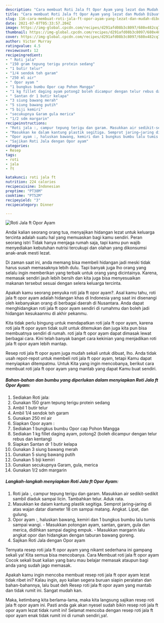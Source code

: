 ```yaml
---
description: "Cara membuat Roti Jala ft Opor Ayam yang lezat dan Mudah Dibuat"
title: "Cara membuat Roti Jala ft Opor Ayam yang lezat dan Mudah Dibuat"
slug: 116-cara-membuat-roti-jala-ft-opor-ayam-yang-lezat-dan-mudah-dibuat
date: 2021-07-07T05:33:57.204Z
image: https://img-global.cpcdn.com/recipes/d291afd08b3c8097/680x482cq70/roti-jala-ft-opor-ayam-foto-resep-utama.jpg
thumbnail: https://img-global.cpcdn.com/recipes/d291afd08b3c8097/680x482cq70/roti-jala-ft-opor-ayam-foto-resep-utama.jpg
cover: https://img-global.cpcdn.com/recipes/d291afd08b3c8097/680x482cq70/roti-jala-ft-opor-ayam-foto-resep-utama.jpg
author: Victor Murray
ratingvalue: 4.5
reviewcount: 12
recipeingredient:
- " Roti jala"
- "150 gram tepung terigu protein sedang"
- "1 butir telur"
- "1/4 sendok teh garam"
- "250 ml air"
- " Opor ayam "
- "1 bungkus bumbu Opor cap Pohon Mangga"
- "1 kg fillet daging ayam potong2 boleh dicampur dengan telur rebus dan kentang"
- " Santan dr 1 butir kelapa"
- "3 siung bawang merah"
- "5 siung bawang putih"
- "5 biji kemiri"
- "secukupnya Garam gula merica"
- "1/2 sdm margarin"
recipeinstructions:
- "Roti jala :, campur tepung terigu dan garam. Masukkan air sedikit-sedikit sambil diaduk sampai licin. Tambahkan telur. Aduk rata."
- "Masukkan ke dalam kantung plastik segitiga. Semprot jaring–jaring di atas wajan datar diameter 18 cm sampai matang. Angkat. Lipat, dan gulung."
- "Opor ayam :, haluskan bawang, kemiri dan 1 bungkus bumbu lalu tumis sampai wangi. Masukkan potongan ayam, santan, garam, gula dan merica, didihkan sampai daging empuk. Masukkan margarin lalu angkat opor dan hidangkan dengan taburan bawang goreng."
- "Sajikan Roti Jala dengan Opor ayam"
categories:
- Resep
tags:
- roti
- jala
- ft

katakunci: roti jala ft 
nutrition: 224 calories
recipecuisine: Indonesian
preptime: "PT38M"
cooktime: "PT52M"
recipeyield: "3"
recipecategory: Dinner

---
```



![Roti Jala ft Opor Ayam](https://img-global.cpcdn.com/recipes/d291afd08b3c8097/680x482cq70/roti-jala-ft-opor-ayam-foto-resep-utama.jpg)

Andai kalian seorang orang tua, menyajikan hidangan lezat untuk keluarga tercinta adalah suatu hal yang memuaskan bagi kamu sendiri. Peran seorang istri Tidak hanya menjaga rumah saja, tapi kamu pun wajib menyediakan kebutuhan nutrisi tercukupi dan olahan yang dikonsumsi anak-anak mesti lezat.

Di zaman  saat ini, anda memang bisa membeli hidangan jadi meski tidak harus susah memasaknya lebih dulu. Tapi banyak juga lho orang yang selalu ingin memberikan yang terbaik untuk orang yang dicintainya. Karena, memasak sendiri jauh lebih bersih dan kita juga bisa menyesuaikan makanan tersebut sesuai dengan selera keluarga tercinta. 



Apakah kamu seorang penyuka roti jala ft opor ayam?. Asal kamu tahu, roti jala ft opor ayam adalah hidangan khas di Indonesia yang saat ini disenangi oleh kebanyakan orang di berbagai daerah di Nusantara. Anda dapat menghidangkan roti jala ft opor ayam sendiri di rumahmu dan boleh jadi hidangan kesukaanmu di akhir pekanmu.

Kita tidak perlu bingung untuk mendapatkan roti jala ft opor ayam, karena roti jala ft opor ayam tidak sulit untuk ditemukan dan juga kita pun bisa membuatnya sendiri di rumah. roti jala ft opor ayam dapat dimasak lewat berbagai cara. Kini telah banyak banget cara kekinian yang menjadikan roti jala ft opor ayam lebih mantap.

Resep roti jala ft opor ayam juga mudah sekali untuk dibuat, lho. Anda tidak usah repot-repot untuk membeli roti jala ft opor ayam, tetapi Kamu dapat menyiapkan ditempatmu. Untuk Kita yang ingin mencobanya, berikut cara membuat roti jala ft opor ayam yang mantab yang dapat Kamu buat sendiri.

<!--inarticleads1-->

##### Bahan-bahan dan bumbu yang diperlukan dalam menyiapkan Roti Jala ft Opor Ayam:

1. Sediakan  Roti jala:
1. Gunakan 150 gram tepung terigu protein sedang
1. Ambil 1 butir telur
1. Ambil 1/4 sendok teh garam
1. Gunakan 250 ml air
1. Siapkan  Opor ayam :
1. Sediakan 1 bungkus bumbu Opor cap Pohon Mangga
1. Sediakan 1 kg fillet daging ayam, potong2 (boleh dicampur dengan telur rebus dan kentang)
1. Siapkan  Santan dr 1 butir kelapa
1. Gunakan 3 siung bawang merah
1. Gunakan 5 siung bawang putih
1. Gunakan 5 biji kemiri
1. Gunakan secukupnya Garam, gula, merica
1. Gunakan 1/2 sdm margarin




<!--inarticleads2-->

##### Langkah-langkah menyiapkan Roti Jala ft Opor Ayam:

1. Roti jala :, campur tepung terigu dan garam. Masukkan air sedikit-sedikit sambil diaduk sampai licin. Tambahkan telur. Aduk rata.
1. Masukkan ke dalam kantung plastik segitiga. Semprot jaring–jaring di atas wajan datar diameter 18 cm sampai matang. Angkat. Lipat, dan gulung.
1. Opor ayam :, haluskan bawang, kemiri dan 1 bungkus bumbu lalu tumis sampai wangi. - Masukkan potongan ayam, santan, garam, gula dan merica, didihkan sampai daging empuk. - Masukkan margarin lalu angkat opor dan hidangkan dengan taburan bawang goreng.
1. Sajikan Roti Jala dengan Opor ayam




Ternyata resep roti jala ft opor ayam yang nikamt sederhana ini gampang sekali ya! Kita semua bisa mencobanya. Cara Membuat roti jala ft opor ayam Cocok sekali buat kalian yang baru mau belajar memasak ataupun bagi anda yang sudah jago memasak.

Apakah kamu ingin mencoba membuat resep roti jala ft opor ayam lezat tidak ribet ini? Kalau ingin, ayo kalian segera buruan siapin peralatan dan bahan-bahannya, lalu buat deh Resep roti jala ft opor ayam yang mantab dan tidak rumit ini. Sangat mudah kan. 

Maka, ketimbang kita berlama-lama, maka kita langsung sajikan resep roti jala ft opor ayam ini. Pasti anda gak akan nyesel sudah bikin resep roti jala ft opor ayam lezat tidak rumit ini! Selamat mencoba dengan resep roti jala ft opor ayam enak tidak rumit ini di rumah sendiri,ya!.

